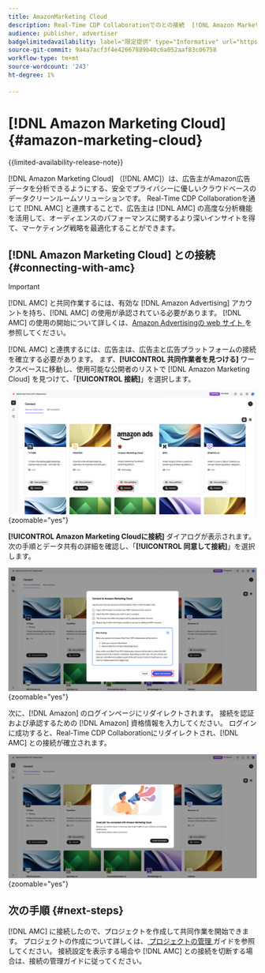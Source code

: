 ```yaml
---
title: AmazonMarketing Cloud
description: Real-Time CDP Collaborationでのとの接続  [!DNL Amazon Marketing Cloud]  ついて説明します。
audience: publisher, advertiser
badgelimitedavailability: label="限定提供" type="Informative" url="https://helpx.adobe.com/legal/product-descriptions/real-time-customer-data-platform-collaboration.html newtab=true"
source-git-commit: 9a4a7acf3f4e42667889b40c6a052aaf83c06758
workflow-type: tm+mt
source-wordcount: '243'
ht-degree: 1%

---
```


# [!DNL Amazon Marketing Cloud] {#amazon-marketing-cloud}

{{limited-availability-release-note}}

[!DNL Amazon Marketing Cloud] （[!DNL AMC]）は、広告主がAmazon広告データを分析できるようにする、安全でプライバシーに優しいクラウドベースのデータクリーンルームソリューションです。 Real-Time CDP Collaborationを通じて [!DNL AMC] と連携することで、広告主は [!DNL AMC] の高度な分析機能を活用して、オーディエンスのパフォーマンスに関するより深いインサイトを得て、マーケティング戦略を最適化することができます。

## [!DNL Amazon Marketing Cloud] との接続 {#connecting-with-amc}

>[!IMPORTANT]
>
>[!DNL AMC] と共同作業するには、有効な [!DNL Amazon Advertising] アカウントを持ち、[!DNL AMC] の使用が承認されている必要があります。 [!DNL AMC] の使用の開始について詳しくは、[Amazon Advertisingの web サイト ](https://advertising.amazon.com/en/blog/amazon-marketing-cloud-now-available-in-the-us) を参照してください。

[!DNL AMC] と連携するには、広告主は、広告主と広告プラットフォームの接続を確立する必要があります。 まず、**[!UICONTROL 共同作業者を見つける]** ワークスペースに移動し、使用可能な公開者のリストで [!DNL Amazon Marketing Cloud] を見つけて、「**[!UICONTROL 接続]**」を選択します。

![ 「接続」オプションが選択されている [!DNL Amazon Marketing Cloud] 共同作業者を見つけるワークスペース ](/help/assets/connect/advertising-platforms/amc-discover-collaborators.png){zoomable="yes"}

**[!UICONTROL Amazon Marketing Cloudに接続]** ダイアログが表示されます。 次の手順とデータ共有の詳細を確認し、「**[!UICONTROL 同意して接続]**」を選択します。

![ 「同意し [!DNL Amazon Marketing Cloud] 接続」ボタンがハイライト表示された「接続」ダイアログ ](/help/assets/connect/advertising-platforms/connect-to-amc.png){zoomable="yes"}

次に、[!DNL Amazon] のログインページにリダイレクトされます。 接続を認証および承認するための [!DNL Amazon] 資格情報を入力してください。 ログインに成功すると、Real-Time CDP Collaborationにリダイレクトされ、[!DNL AMC] との接続が確立されます。

![[!DNL Amazon Marketing Cloud] との接続が成功したことを示す確認メッセージ。](/help/assets/connect/advertising-platforms/successful-connection.png){zoomable="yes"}

## 次の手順 {#next-steps}

[!DNL AMC] に接続したので、プロジェクトを作成して共同作業を開始できます。 プロジェクトの作成について詳しくは、[ プロジェクトの管理 ](/help/guide/collaborate/manage-projects.md) ガイドを参照してください。 接続設定を表示する場合や [!DNL AMC] との接続を切断する場合は、接続の管理ガイドに従ってください。
